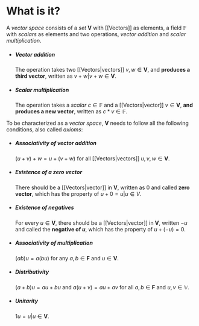 # What is it?

A *vector space* consists of a *set* $\mathbf{V}$ with [[Vectors]] as elements, a field $\mathbb{F}$ with *scalars* as elements and two operations, *vector addition* and *scalar multiplication*.

- ##### Vector addition
	The operation takes two [[Vectors|vectors]] $v, w \in \mathbf{V}$, and **produces a third vector**, written as $v + w | v+ w \in \mathbf{V}$.

- ##### Scalar multiplication
	The operation takes a *scalar* $c \in \mathbb{F}$ and a [[Vectors|vector]] $v \in \mathbf{V}$, **and produces a new vector**, written as $c * v \in \mathbb{F}$.

To be characterized as a *vector space*, $\mathbf{V}$ needs to follow all the following conditions, also called *axioms*:

- ##### Associativity of vector addition
	$(u + v) + w = u + (v + w)$ for all [[Vectors|vectors]] $u,v,w \in \mathbf{V}$.

- ##### Existence of a zero vector
	There should be a [[Vectors|vector]] in $\mathbf{V}$, written as $0$ and called **zero vector**, which has the property of $u + 0 = u | u \in V$.

- ##### Existence of negatives
	For every $u \in \mathbf{V}$, there should be a [[Vectors|vector]] in $\mathbf{V}$, written $-u$ and called the **negative of $u$**, which has the property of $u + (-u) = 0$.

- ##### Associativity of multiplication
	$(ab)u = a(bu)$ for any $a, b \in \mathbf{ F}$ and $u \in \mathbf{V}$.

- ##### Distributivity
	$(a + b)u = au + bu$ and $a(u+v) = au + av$ for all $a,b \in \mathbf{F}$ and $u,v \in \mathbb{V}$.

- ##### Unitarity
	$1u = u | u \in \mathbf{V}$.
